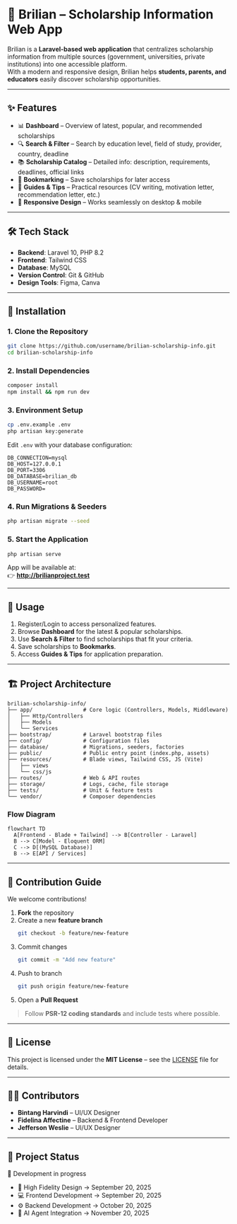 # 📘 Brilian – Scholarship Information Web App

Brilian is a **Laravel-based web application** that centralizes scholarship information from multiple sources (government, universities, private institutions) into one accessible platform.  
With a modern and responsive design, Brilian helps **students, parents, and educators** easily discover scholarship opportunities.

---

## ✨ Features
- 📊 **Dashboard** – Overview of latest, popular, and recommended scholarships  
- 🔍 **Search & Filter** – Search by education level, field of study, provider, country, deadline  
- 📚 **Scholarship Catalog** – Detailed info: description, requirements, deadlines, official links  
- 📌 **Bookmarking** – Save scholarships for later access  
- 📖 **Guides & Tips** – Practical resources (CV writing, motivation letter, recommendation letter, etc.)  
- 📱 **Responsive Design** – Works seamlessly on desktop & mobile  

---

## 🛠️ Tech Stack
- **Backend**: Laravel 10, PHP 8.2  
- **Frontend**: Tailwind CSS  
- **Database**: MySQL  
- **Version Control**: Git & GitHub  
- **Design Tools**: Figma, Canva  

---

## 🚀 Installation

### 1. Clone the Repository
```bash
git clone https://github.com/username/brilian-scholarship-info.git
cd brilian-scholarship-info
```

### 2. Install Dependencies
```bash
composer install
npm install && npm run dev
```

### 3. Environment Setup
```bash
cp .env.example .env
php artisan key:generate
```

Edit `.env` with your database configuration:
```env
DB_CONNECTION=mysql
DB_HOST=127.0.0.1
DB_PORT=3306
DB_DATABASE=brilian_db
DB_USERNAME=root
DB_PASSWORD=
```

### 4. Run Migrations & Seeders
```bash
php artisan migrate --seed
```

### 5. Start the Application
```bash
php artisan serve
```

App will be available at:  
👉 **http://brilianproject.test**

---

## 📖 Usage
1. Register/Login to access personalized features.  
2. Browse **Dashboard** for the latest & popular scholarships.  
3. Use **Search & Filter** to find scholarships that fit your criteria.  
4. Save scholarships to **Bookmarks**.  
5. Access **Guides & Tips** for application preparation.  

---

## 🏗️ Project Architecture

```
brilian-scholarship-info/
├── app/                # Core logic (Controllers, Models, Middleware)
│   ├── Http/Controllers
│   ├── Models
│   └── Services
├── bootstrap/          # Laravel bootstrap files
├── config/             # Configuration files
├── database/           # Migrations, seeders, factories
├── public/             # Public entry point (index.php, assets)
├── resources/          # Blade views, Tailwind CSS, JS (Vite)
│   ├── views
│   └── css/js
├── routes/             # Web & API routes
├── storage/            # Logs, cache, file storage
├── tests/              # Unit & feature tests
└── vendor/             # Composer dependencies
```

### Flow Diagram
```mermaid
flowchart TD
  A[Frontend - Blade + Tailwind] --> B[Controller - Laravel]
  B --> C[Model - Eloquent ORM]
  C --> D[(MySQL Database)]
  B --> E[API / Services]
```

---

## 🤝 Contribution Guide
We welcome contributions!  

1. **Fork** the repository  
2. Create a new **feature branch**  
   ```bash
   git checkout -b feature/new-feature
   ```
3. Commit changes  
   ```bash
   git commit -m "Add new feature"
   ```
4. Push to branch  
   ```bash
   git push origin feature/new-feature
   ```
5. Open a **Pull Request**  

> Follow **PSR-12 coding standards** and include tests where possible.

---

## 📜 License
This project is licensed under the **MIT License** – see the [LICENSE](LICENSE) file for details.  

---

## 👨‍💻 Contributors
- **Bintang Harvindi** – UI/UX Designer  
- **Fidelina Affectine** – Backend & Frontend Developer  
- **Jefferson Weslie** – UI/UX Designer  

---

## 📌 Project Status
🚧 Development in progress  
- 🎨 High Fidelity Design → September 20, 2025  
- 💻 Frontend Development → September 20, 2025  
- ⚙️ Backend Development → October 20, 2025  
- 🤖 AI Agent Integration → November 20, 2025  
